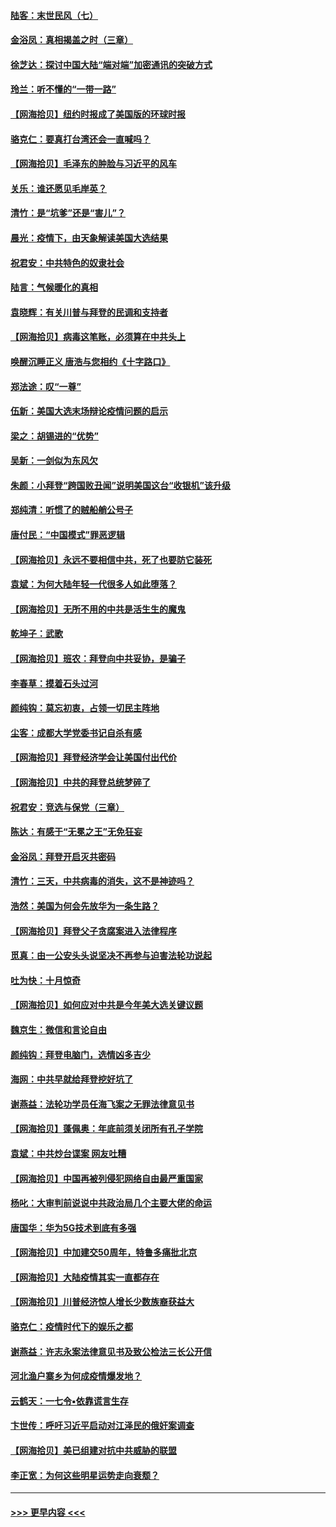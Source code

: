 #### [陆客：末世民风（七）](../pages/nsc993/n12507822.md?t=10282352) 
#### [金浴凤：真相揭盖之时（三章）](../pages/nsc993/n12507804.md?t=10282352) 
#### [徐芝达：探讨中国大陆“端对端”加密通讯的突破方式](../pages/nsc993/n12507682.md?t=10282352) 
#### [玲兰：听不懂的“一带一路”](../pages/nsc993/n12507669.md?t=10282352) 
#### [【网海拾贝】纽约时报成了美国版的环球时报](../pages/nsc993/n12507053.md?t=10282352) 
#### [骆克仁：要真打台湾还会一直喊吗？](../pages/nsc993/n12506843.md?t=10282352) 
#### [【网海拾贝】毛泽东的肿脸与习近平的风车](../pages/nsc993/n12504537.md?t=10282352) 
#### [关乐：谁还愿见毛岸英？](../pages/nsc993/n12503866.md?t=10282352) 
#### [清竹：是“坑爹”还是“害儿”？](../pages/nsc993/n12503034.md?t=10282352) 
#### [晨光：疫情下，由天象解读美国大选结果](../pages/nsc993/n12502536.md?t=10282352) 
#### [祝君安：中共特色的奴隶社会](../pages/nsc993/n12501529.md?t=10282352) 
#### [陆言：气候暖化的真相](../pages/nsc993/n12501183.md?t=10282352) 
#### [袁晓辉：有关川普与拜登的民调和支持者](../pages/nsc993/n12500433.md?t=10282352) 
#### [【网海拾贝】病毒这笔账，必须算在中共头上](../pages/nsc993/n12500320.md?t=10282352) 
#### [唤醒沉睡正义 唐浩与您相约《十字路口》](../pages/nsc993/n12497980.md?t=10282352) 
#### [郑法途：叹“一尊”](../pages/nsc993/n12498837.md?t=10282352) 
#### [伍新：美国大选末场辩论疫情问题的启示](../pages/nsc993/n12498829.md?t=10282352) 
#### [梁之：胡锡进的“优势”](../pages/nsc993/n12498780.md?t=10282352) 
#### [吴新：一剑似为东风欠](../pages/nsc993/n12498772.md?t=10282352) 
#### [朱颜：小拜登“跨国败丑闻”说明美国这台“收银机”该升级](../pages/nsc993/n12498731.md?t=10282352) 
#### [郑纯清：听惯了的贼船艄公号子](../pages/nsc993/n12498721.md?t=10282352) 
#### [唐付民：“中国模式”罪恶逻辑](../pages/nsc993/n12498310.md?t=10282352) 
#### [【网海拾贝】永远不要相信中共，死了也要防它装死](../pages/nsc993/n12498162.md?t=10282352) 
#### [袁斌：为何大陆年轻一代很多人如此堕落？](../pages/nsc993/n12495696.md?t=10282352) 
#### [【网海拾贝】无所不用的中共是活生生的魔鬼](../pages/nsc993/n12495621.md?t=10282352) 
#### [乾坤子：武歌](../pages/nsc993/n12493391.md?t=10282352) 
#### [【网海拾贝】班农：拜登向中共妥协，是骗子](../pages/nsc993/n12492877.md?t=10282352) 
#### [李春草：摸着石头过河](../pages/nsc993/n12491121.md?t=10282352) 
#### [颜纯钩：莫忘初衷，占领一切民主阵地](../pages/nsc993/n12490965.md?t=10282352) 
#### [尘客：成都大学党委书记自杀有感](../pages/nsc993/n12490950.md?t=10282352) 
#### [【网海拾贝】拜登经济学会让美国付出代价](../pages/nsc993/n12489662.md?t=10282352) 
#### [【网海拾贝】中共的拜登总统梦碎了](../pages/nsc993/n12487896.md?t=10282352) 
#### [祝君安：竞选与保党（三章）](../pages/nsc993/n12487258.md?t=10282352) 
#### [陈达：有感于“无冕之王”无免狂妄](../pages/nsc993/n12485133.md?t=10282352) 
#### [金浴凤：拜登开启灭共密码](../pages/nsc993/n12485125.md?t=10282352) 
#### [清竹：三天，中共病毒的消失，这不是神迹吗？](../pages/nsc993/n12485027.md?t=10282352) 
#### [浩然：美国为何会先放华为一条生路？](../pages/nsc993/n12484997.md?t=10282352) 
#### [【网海拾贝】拜登父子贪腐案进入法律程序](../pages/nsc993/n12484957.md?t=10282352) 
#### [觅真：由一公安头头说坚决不再参与迫害法轮功说起](../pages/nsc993/n12484212.md?t=10282352) 
#### [吐为快：十月惊奇](../pages/nsc993/n12484172.md?t=10282352) 
#### [【网海拾贝】如何应对中共是今年美大选关键议题](../pages/nsc993/n12483755.md?t=10282352) 
#### [魏京生：微信和言论自由](../pages/nsc993/n12483372.md?t=10282352) 
#### [颜纯钩：拜登电脑门，选情凶多吉少](../pages/nsc993/n12482666.md?t=10282352) 
#### [海网：中共早就给拜登挖好坑了](../pages/nsc993/n12482660.md?t=10282352) 
#### [谢燕益：法轮功学员任海飞案之无罪法律意见书](../pages/nsc993/n12482512.md?t=10282352) 
#### [【网海拾贝】蓬佩奥：年底前须关闭所有孔子学院](../pages/nsc993/n12482443.md?t=10282352) 
#### [袁斌：中共炒台谍案 网友吐糟](../pages/nsc993/n12481564.md?t=10282352) 
#### [【网海拾贝】中国再被列侵犯网络自由最严重国家](../pages/nsc993/n12479643.md?t=10282352) 
#### [杨叱：大审判前说说中共政治局几个主要大佬的命运](../pages/nsc993/n12477527.md?t=10282352) 
#### [唐国华：华为5G技术到底有多强](../pages/nsc993/n12477483.md?t=10282352) 
#### [【网海拾贝】中加建交50周年，特鲁多痛批北京](../pages/nsc993/n12476892.md?t=10282352) 
#### [【网海拾贝】大陆疫情其实一直都存在](../pages/nsc993/n12473948.md?t=10282352) 
#### [【网海拾贝】川普经济惊人增长少数族裔获益大](../pages/nsc993/n12471565.md?t=10282352) 
#### [骆克仁：疫情时代下的娱乐之都](../pages/nsc993/n12471312.md?t=10282352) 
#### [谢燕益：许志永案法律意见书及致公检法三长公开信](../pages/nsc993/n12470870.md?t=10282352) 
#### [河北渔户寨乡为何成疫情爆发地？](../pages/nsc993/n12464936.md?t=10282352) 
#### [云鹤天：一七令▪依靠谎言生存](../pages/nsc993/n12470034.md?t=10282352) 
#### [卞世传：呼吁习近平启动对江泽民的俄奸案调查](../pages/nsc993/n12469722.md?t=10282352) 
#### [【网海拾贝】美已组建对抗中共威胁的联盟](../pages/nsc993/n12469018.md?t=10282352) 
#### [李正宽：为何这些明星运势走向衰颓？](../pages/nsc993/n12468730.md?t=10282352) 

----
#### [ >>> 更早内容 <<< ](../indexes/nsc993-earlier.md)
